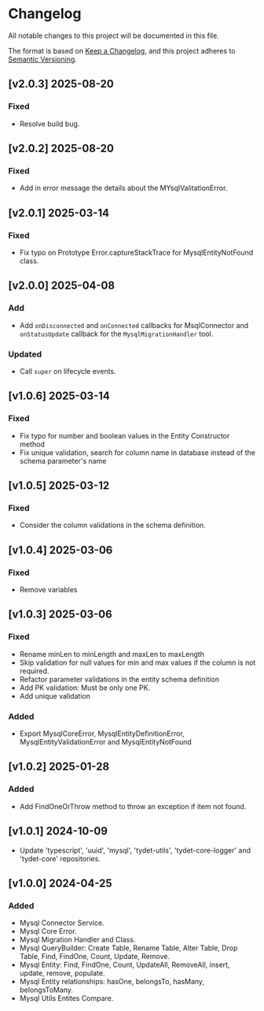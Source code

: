 # Changelog
All notable changes to this project will be documented in this file.

The format is based on [Keep a Changelog](https://keepachangelog.com/en/1.0.0/),
and this project adheres to [Semantic Versioning](https://semver.org/spec/v2.0.0.html).

## [v2.0.3] 2025-08-20
### Fixed
* Resolve build bug.

## [v2.0.2] 2025-08-20
### Fixed
* Add in error message the details about the MYsqlValitationError.


## [v2.0.1] 2025-03-14
### Fixed
* Fix typo on Prototype Error.captureStackTrace for MysqlEntityNotFound class.

## [v2.0.0] 2025-04-08
### Add
* Add `onDisconnected` and `onConnected` callbacks for MsqlConnector and `onStatusUpdate` callback for the `MysqlMigrationHandler` tool.
### Updated
* Call `super` on lifecycle events.

## [v1.0.6] 2025-03-14
### Fixed
* Fix typo for number and boolean values in the Entity Constructor method
* Fix unique validation, search for column name in database instead of the schema parameter's name

## [v1.0.5] 2025-03-12
### Fixed
* Consider the column validations in the schema definition.

## [v1.0.4] 2025-03-06
### Fixed
* Remove variables

## [v1.0.3] 2025-03-06
### Fixed
* Rename minLen to minLength and maxLen to maxLength
* Skip validation for null values for min and max values if the column is not required.
* Refactor parameter validations in the entity schema definition
* Add PK validation: Must be only one PK.
* Add unique validation
### Added
* Export MysqlCoreError, MysqlEntityDefinitionError, MysqlEntityValidationError and MysqlEntityNotFound

## [v1.0.2] 2025-01-28
### Added
* Add FindOneOrThrow method to throw an exception if item not found.

## [v1.0.1] 2024-10-09
* Update 'typescript', 'uuid', 'mysql', 'tydet-utils', 'tydet-core-logger' and 'tydet-core' repositories.

## [v1.0.0] 2024-04-25
### Added
* Mysql Connector Service.
* Mysql Core Error.
* Mysql Migration Handler and Class.
* Mysql QueryBuilder: Create Table, Rename Table, Alter Table, Drop Table, Find, FindOne, Count, Update, Remove.
* Mysql Entity: Find, FindOne, Count, UpdateAll, RemoveAll, insert, update, remove, populate.
* Mysql Entity relationships: hasOne, belongsTo, hasMany, belongsToMany.
* Mysql Utils Entites Compare.
